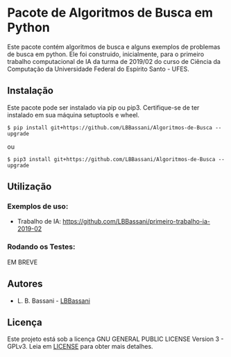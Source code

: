 # Pacote de Algoritmos de Busca em Python
Este pacote contém algoritmos de busca e alguns exemplos de problemas de busca em python. Ele foi construido, inicialmente, para o primeiro trabalho computacional de IA da turma de 2019/02 do curso de Ciência da Computação da Universidade Federal do Espírito Santo - UFES.<br>

## Instalação
Este pacote pode ser instalado via pip ou pip3. Certifique-se de ter instalado em sua máquina setuptools e wheel.
```
$ pip install git+https://github.com/LBBassani/Algoritmos-de-Busca --upgrade
```
ou
```
$ pip3 install git+https://github.com/LBBassani/Algoritmos-de-Busca --upgrade
```

## Utilização
### Exemplos de uso:

- Trabalho de IA: https://github.com/LBBassani/primeiro-trabalho-ia-2019-02

### Rodando os Testes:
EM BREVE

## Autores

- L. B. Bassani - [LBBassani](https://github.com/LBBassani "perfil no github")

## Licença
Este projeto está sob a licença GNU GENERAL PUBLIC LICENSE Version 3 - GPLv3. Leia em [LICENSE](LICENSE) para obter mais detalhes.